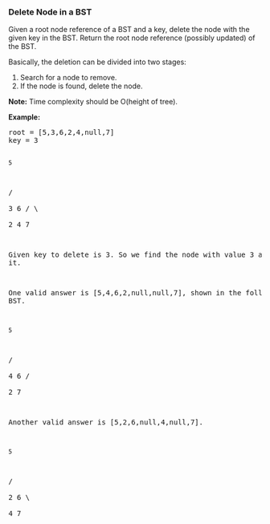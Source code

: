 <h3> Delete Node in a BST </h3>
<div><p>Given a root node reference of a BST and a key, delete the node with the given key in the BST. Return the root node reference (possibly updated) of the BST.</p>

<p>Basically, the deletion can be divided into two stages:
</p><ol>
<li>Search for a node to remove.</li>
<li>If the node is found, delete the node.</li>
</ol>
<p></p>

<p><b>Note:</b> Time complexity should be O(height of tree).</p>

<p><b>Example:</b>
</p><pre>root = [5,3,6,2,4,null,7]
key = 3

    5
   / \
  3   6
 / \   \
2   4   7

Given key to delete is 3. So we find the node with value 3 and delete it.

One valid answer is [5,4,6,2,null,null,7], shown in the following BST.

    5
   / \
  4   6
 /     \
2       7

Another valid answer is [5,2,6,null,4,null,7].

    5
   / \
  2   6
   \   \
    4   7
</pre>
<p></p></div>